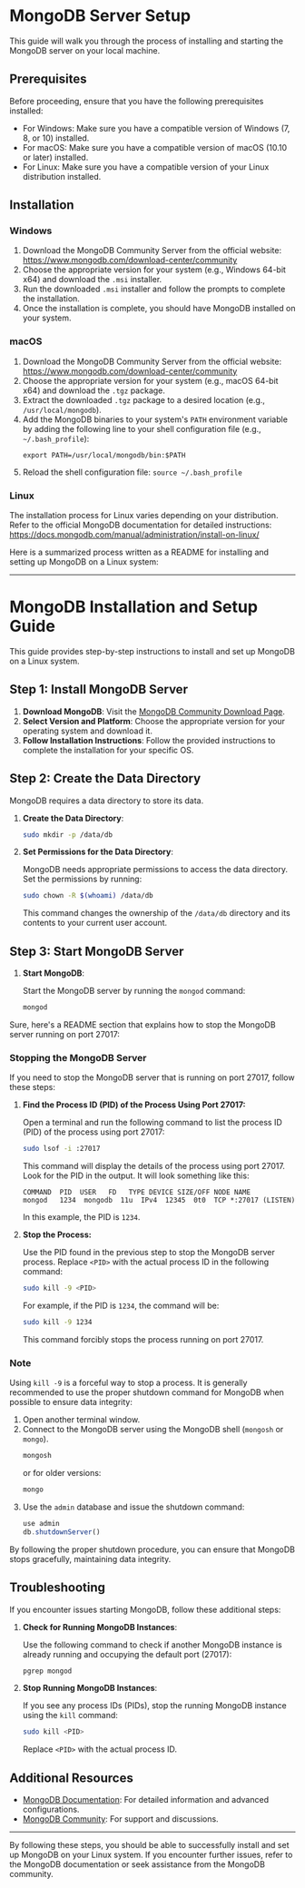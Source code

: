 # MongoDB Server Setup

This guide will walk you through the process of installing and starting the MongoDB server on your local machine.

## Prerequisites

Before proceeding, ensure that you have the following prerequisites installed:

- For Windows: Make sure you have a compatible version of Windows (7, 8, or 10) installed.
- For macOS: Make sure you have a compatible version of macOS (10.10 or later) installed.
- For Linux: Make sure you have a compatible version of your Linux distribution installed.

## Installation

### Windows

1. Download the MongoDB Community Server from the official website: https://www.mongodb.com/download-center/community
2. Choose the appropriate version for your system (e.g., Windows 64-bit x64) and download the `.msi` installer.
3. Run the downloaded `.msi` installer and follow the prompts to complete the installation.
4. Once the installation is complete, you should have MongoDB installed on your system.

### macOS

1. Download the MongoDB Community Server from the official website: https://www.mongodb.com/download-center/community
2. Choose the appropriate version for your system (e.g., macOS 64-bit x64) and download the `.tgz` package.
3. Extract the downloaded `.tgz` package to a desired location (e.g., `/usr/local/mongodb`).
4. Add the MongoDB binaries to your system's `PATH` environment variable by adding the following line to your shell configuration file (e.g., `~/.bash_profile`):
   ```
   export PATH=/usr/local/mongodb/bin:$PATH
   ```
5. Reload the shell configuration file: `source ~/.bash_profile`

### Linux

The installation process for Linux varies depending on your distribution. Refer to the official MongoDB documentation for detailed instructions: https://docs.mongodb.com/manual/administration/install-on-linux/

Here is a summarized process written as a README for installing and setting up MongoDB on a Linux system:

---

# MongoDB Installation and Setup Guide

This guide provides step-by-step instructions to install and set up MongoDB on a Linux system.

## Step 1: Install MongoDB Server

1. **Download MongoDB**: Visit the [MongoDB Community Download Page](https://www.mongodb.com/try/download/community).
2. **Select Version and Platform**: Choose the appropriate version for your operating system and download it.
3. **Follow Installation Instructions**: Follow the provided instructions to complete the installation for your specific OS.

## Step 2: Create the Data Directory

MongoDB requires a data directory to store its data.

1. **Create the Data Directory**:

   ```bash
   sudo mkdir -p /data/db
   ```

2. **Set Permissions for the Data Directory**:

   MongoDB needs appropriate permissions to access the data directory. Set the permissions by running:

   ```bash
   sudo chown -R $(whoami) /data/db
   ```

   This command changes the ownership of the `/data/db` directory and its contents to your current user account.

## Step 3: Start MongoDB Server

1. **Start MongoDB**:

   Start the MongoDB server by running the `mongod` command:

   ```bash
   mongod
   ```

Sure, here's a README section that explains how to stop the MongoDB server running on port 27017:

### Stopping the MongoDB Server

If you need to stop the MongoDB server that is running on port 27017, follow these steps:

1. **Find the Process ID (PID) of the Process Using Port 27017:**

   Open a terminal and run the following command to list the process ID (PID) of the process using port 27017:
   ```sh
   sudo lsof -i :27017
   ```

   This command will display the details of the process using port 27017. Look for the PID in the output. It will look something like this:
   ```
   COMMAND  PID  USER   FD   TYPE DEVICE SIZE/OFF NODE NAME
   mongod   1234  mongodb  11u  IPv4  12345  0t0  TCP *:27017 (LISTEN)
   ```

   In this example, the PID is `1234`.

2. **Stop the Process:**

   Use the PID found in the previous step to stop the MongoDB server process. Replace `<PID>` with the actual process ID in the following command:
   ```sh
   sudo kill -9 <PID>
   ```

   For example, if the PID is `1234`, the command will be:
   ```sh
   sudo kill -9 1234
   ```

   This command forcibly stops the process running on port 27017.

### Note

Using `kill -9` is a forceful way to stop a process. It is generally recommended to use the proper shutdown command for MongoDB when possible to ensure data integrity:
1. Open another terminal window.
2. Connect to the MongoDB server using the MongoDB shell (`mongosh` or `mongo`).
   ```sh
   mongosh
   ```
   or for older versions:
   ```sh
   mongo
   ```
3. Use the `admin` database and issue the shutdown command:
   ```javascript
   use admin
   db.shutdownServer()
   ```

By following the proper shutdown procedure, you can ensure that MongoDB stops gracefully, maintaining data integrity.

## Troubleshooting

If you encounter issues starting MongoDB, follow these additional steps:

1. **Check for Running MongoDB Instances**:

   Use the following command to check if another MongoDB instance is already running and occupying the default port (27017):

   ```bash
   pgrep mongod
   ```

2. **Stop Running MongoDB Instances**:

   If you see any process IDs (PIDs), stop the running MongoDB instance using the `kill` command:

   ```bash
   sudo kill <PID>
   ```

   Replace `<PID>` with the actual process ID.

## Additional Resources

- [MongoDB Documentation](https://docs.mongodb.com/): For detailed information and advanced configurations.
- [MongoDB Community](https://community.mongodb.com/): For support and discussions.

---

By following these steps, you should be able to successfully install and set up MongoDB on your Linux system. If you encounter further issues, refer to the MongoDB documentation or seek assistance from the MongoDB community.
